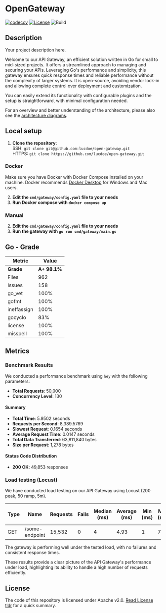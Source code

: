 # OpenGateway

[![codecov](https://codecov.io/gh/lucdoe/open-gateway/branch/main/graph/badge.svg?token=SDFO3CX9ZN)](https://codecov.io/gh/lucdoe/open-gateway)
[![License](https://img.shields.io/badge/License-Apache_2.0-blue.svg)](https://opensource.org/licenses/Apache-2.0)
![Build](https://github.com/lucdoe/open-gateway/actions/workflows/ci.yml/badge.svg)

## Description

Your project description here.

Welcome to our API Gateway, an efficient solution written in Go for small to mid-sized projects. It offers a streamlined approach to managing and securing your APIs.
Leveraging Go's performance and simplicity, this gateway ensures quick response times and reliable performance without the complexity of larger systems. It is open-source, avoiding vendor lock-in and allowing complete control over deployment and customization.

You can easily extend its functionality with configurable plugins and the setup is straightforward, with minimal configuration needed.

For an overview and better understanding of the architecture, please also see the [architecture diagrams](https://github.com/lucdoe/open-gateway/tree/main/docs).

## Local setup

1. **Clone the repository:**
   <br> SSH: `git clone git@github.com:lucdoe/open-gateway.git`
   <br>HTTPS: `git clone https://github.com/lucdoe/open-gateway.git`

### Docker

Make sure you have Docker with Docker Compose installed on your machine. Docker recommends [Docker Desktop](https://www.docker.com/products/docker-desktop/) for Windows and Mac users.

2. **Edit the `cmd/gateway/config.yaml` file to your needs**
3. **Run Docker compose with `docker compose up`**

### Manual

2. **Edit the `cmd/gateway/config.yaml` file to your needs**
3. **Run the gateway with `go run cmd/gateway/main.go`**

## Go - Grade

| Metric      | Value        |
| ----------- | ------------ |
| **Grade**   | **A+ 98.1%** |
| Files       | 962          |
| Issues      | 158          |
| go_vet      | 100%         |
| gofmt       | 100%         |
| ineffassign | 100%         |
| gocyclo     | 83%          |
| license     | 100%         |
| misspell    | 100%         |

## Metrics

### Benchmark Results

We conducted a performance benchmark using `hey` with the following parameters:

- **Total Requests**: 50,000
- **Concurrency Level**: 130

#### Summary

- **Total Time**: 5.9502 seconds
- **Requests per Second**: 8,389.5769
- **Slowest Request**: 0.1654 seconds
- **Average Request Time**: 0.0147 seconds
- **Total Data Transferred**: 63,811,840 bytes
- **Size per Request**: 1,278 bytes

#### Status Code Distribution

- **200 OK**: 49,853 responses

### Load testing (Locust)

We have conducted load testing on our API Gateway using Locust (200 peak, 50 ramp, 5m).

| Type | Name           | Requests | Fails | Median (ms) | Average (ms) | Min (ms) | Max (ms) | Average size (bytes) | Current RPS | Current Failures/s |
| ---- | -------------- | -------- | ----- | ----------- | ------------ | -------- | -------- | -------------------- | ----------- | ------------------ |
| GET  | /some-endpoint | 15,532   | 0     | 4           | 4.93         | 1        | 76       | 1,280                | 66.8        | 0                  |

The gateway is performing well under the tested load, with no failures and consistent response times.

These results provide a clear picture of the API Gateway's performance under load, highlighting its ability to handle a high number of requests efficiently.

## License

The code of this repository is licensed under Apache v2.0. [Read License tldr](<https://tldrlegal.com/license/apache-license-2.0-(apache-2.0)>) for a quick summary.
